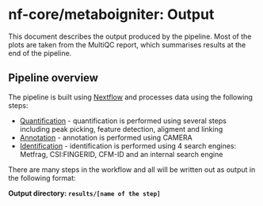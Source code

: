 # nf-core/metaboigniter: Output

This document describes the output produced by the pipeline. Most of the plots are taken from the MultiQC report, which summarises results at the end of the pipeline.

<!-- TODO nf-core: Write this documentation describing your workflow's output -->

## Pipeline overview
The pipeline is built using [Nextflow](https://www.nextflow.io/)
and processes data using the following steps:

* [Quantification](#quantification) - quantification is performed using several steps including peak picking, feature detection, aligment and linking
* [Annotation](#annotation) - annotation is performed using CAMERA
* [Identification](#identification) - identification is performed using 4 search engines: Metfrag, CSI:FINGERID, CFM-ID and an internal search engine

There are many steps in the workflow and all will be written out as output in the following format:

**Output directory: `results/[name of the step]`**
